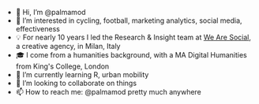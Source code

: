 - 👋 Hi, I’m @palmamod
- 👀 I’m interested in cycling, football, marketing analytics, social media, effectiveness
- 💡 For nearly 10 years I led the Research & Insight team at [We Are Social](https://wearesocial.com/it/), a creative agency, in Milan, Italy
- 🎓 I come from a humanities background, with a MA Digital Humanities from King's College, London
- 🌱 I’m currently learning R, urban mobility
- 💞️ I’m looking to collaborate on things
- 📫 How to reach me: @palmamod pretty much anywhere

<!---
palmamod/palmamod is a ✨ special ✨ repository because its `README.md` (this file) appears on your GitHub profile.
You can click the Preview link to take a look at your changes.
--->
